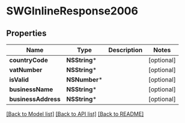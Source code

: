 # SWGInlineResponse2006

## Properties
Name | Type | Description | Notes
------------ | ------------- | ------------- | -------------
**countryCode** | **NSString*** |  | [optional] 
**vatNumber** | **NSString*** |  | [optional] 
**isValid** | **NSNumber*** |  | [optional] 
**businessName** | **NSString*** |  | [optional] 
**businessAddress** | **NSString*** |  | [optional] 

[[Back to Model list]](../README.md#documentation-for-models) [[Back to API list]](../README.md#documentation-for-api-endpoints) [[Back to README]](../README.md)


